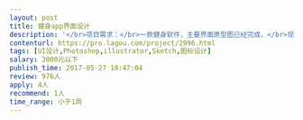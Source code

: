 ```yaml
---                
layout: post       
title: 健身app界面设计           
description: '</br>项目需求：</br>一款健身软件，主要界面原型图已经完成，</br>现在需要UI设计师帮助完成设计。</br>大概是7张左右设计图</br></br>人员要求：</br>最好是杭州地区的设计师。</br>'     
contenturl: https://pro.lagou.com/project/2996.html      
tags: [UI设计,Photoshop,illustrator,Sketch,图标设计]            
salary: 3000元以下          
publish_time: 2017-05-27 18:47:04         
review: 976人                   
apply: 4人                   
recommend: 1人                   
time_range: 小于1周              
---                 
```

